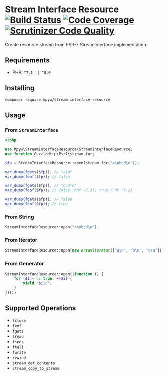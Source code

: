 # Stream Interface Resource [![Build Status](https://travis-ci.com/mpyw/stream-interface-resource.svg?branch=master)](https://travis-ci.com/mpyw/stream-interface-resource) [![Code Coverage](https://scrutinizer-ci.com/g/mpyw/stream-interface-resource/badges/coverage.png?b=master)](https://scrutinizer-ci.com/g/mpyw/stream-interface-resource/?branch=master) [![Scrutinizer Code Quality](https://scrutinizer-ci.com/g/mpyw/stream-interface-resource/badges/quality-score.png?b=master)](https://scrutinizer-ci.com/g/mpyw/stream-interface-resource/?branch=master)

Create resource stream from PSR-7 StreamInterface implementation.

## Requirements

- PHP: `^7.1 || ^8.0`

## Installing

```bash
composer require mpyw/stream-interface-resource
```

## Usage

### From `StreamInterface`

```php
<?php

use Mpyw\StreamInterfaceResource\StreamInterfaceResource;
use function GuzzleHttp\Psr7\stream_for;

$fp = StreamInterfaceResource::open(stream_for("a\nbcd\n"));

var_dump(fgets($fp)); // "a\n"
var_dump(feof($fp)); // false

var_dump(fgets($fp)); // "bcd\n"
var_dump(feof($fp)); // false (PHP ~7.1), true (PHP ^7.2)

var_dump(fgets($fp)); // false
var_dump(feof($fp)); // true
```


### From String

```php
StreamInterfaceResource::open("a\nbcd\n")
```

### From Iterator

```php
StreamInterfaceResource::open(new ArrayIterator(["a\n", "b\n", "c\n"]))
```

### From Generator

```php
StreamInterfaceResource::open((function () {
    for ($i = 0; true; ++$i) {
        yield "$i\n";
    }
})())
```

## Supported Operations

- `fclose`
- `feof`
- `fgets`
- `fread`
- `fseek`
- `ftell`
- `fwrite`
- `rewind`
- `stream_get_contents`
- `stream_copy_to_stream`
